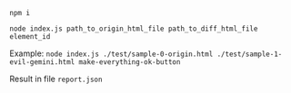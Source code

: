 ```npm i```

```node index.js path_to_origin_html_file path_to_diff_html_file element_id```

Example:
```node index.js ./test/sample-0-origin.html ./test/sample-1-evil-gemini.html make-everything-ok-button```

Result in file ```report.json```
